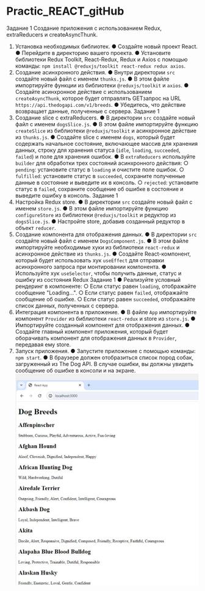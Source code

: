 # Practic_REACT_gitHub
Задание 1
Создание приложения с использованием Redux, extraReducers и createAsyncThunk.
1. Установка необходимых библиотек.
● Создайте новый проект React.
● Перейдите в директорию вашего проекта.
● Установите библиотеки Redux Toolkit, React-Redux, Redux и Axios с помощью команды: `npm install
@reduxjs/toolkit react-redux redux axios`.
2. Создание асинхронного действия.
● Внутри директории `src` создайте новый файл с именем `thunks.js`.
● В этом файле импортируйте функции из библиотеки `@reduxjs/toolkit` и `axios`.
● Создайте асинхронное действие с использованием `createAsyncThunk`, которое будет отправлять GETзапрос на URL `https://api.thedogapi.com/v1/breeds`.
● Убедитесь, что действие возвращает данные, полученные с сервера.
Задание 1
3. Создание slice с extraReducers.
● В директории `src` создайте новый файл с именем `dogsSlice.js`.
● В этом файле импортируйте функцию `createSlice` из библиотеки `@reduxjs/toolkit` и асинхронное
действие из `thunks.js`.
● Создайте slice с именем `dogs`, который будет содержать начальное состояние, включающее массив для
хранения данных, строку для хранения статуса (`idle`, `loading`, `succeeded`, `failed`) и поле для
хранения ошибок.
● В `extraReducers` используйте `builder` для обработки трех состояний асинхронного действия:
○ `pending`: установите статус в `loading` и очистите поле ошибок.
○ `fulfilled`: установите статус в `succeeded`, сохраните полученные данные в состояние и выведите их
в консоль.
○ `rejected`: установите статус в `failed`, сохраните сообщение об ошибке в состояние и выведите
ошибку в консоль.
Задание 1
4. Настройка Redux store.
● В директории `src` создайте новый файл с именем `store.js`.
● В этом файле импортируйте функцию `configureStore` из библиотеки `@reduxjs/toolkit` и редуктор из
`dogsSlice.js`.
● Настройте store, добавив созданный редуктор в объект `reducer`.
5. Создание компонента для отображения данных.
● В директории `src` создайте новый файл с именем `DogsComponent.js`.
● В этом файле импортируйте необходимые хуки из библиотеки `react-redux` и асинхронное действие из
`thunks.js`.
● Создайте React-компонент, который будет использовать хук `useEffect` для отправки асинхронного
запроса при монтировании компонента.
● Используйте хук `useSelector`, чтобы получить данные, статус и ошибку из состояния Redux
Задание 1
● Реализуйте условный рендеринг в компоненте:
○ Если статус равен `loading`, отображайте сообщение "Loading...".
○ Если статус равен `failed`, отображайте сообщение об ошибке.
○ Если статус равен `succeeded`, отображайте список данных, полученных с сервера.
6. Интеграция компонента в приложение.
● В файле `App` импортируйте компонент `Provider` из библиотеки `react-redux` и store из `store.js`.
● Импортируйте созданный компонент для отображения данных.
● Создайте главный компонент приложения, который будет оборачивать компонент для отображения
данных в `Provider`, передавая ему store.
7. Запуск приложения.
● Запустите приложение с помощью команды: `npm start`.
● В браузере должен отобразиться список пород собак, загруженный из The Dog API. В случае ошибки, вы
должны увидеть сообщение об ошибке в консоли и на экране.
![alt text](image.png)
<!-- ![alt text](./image-1.png) -->
